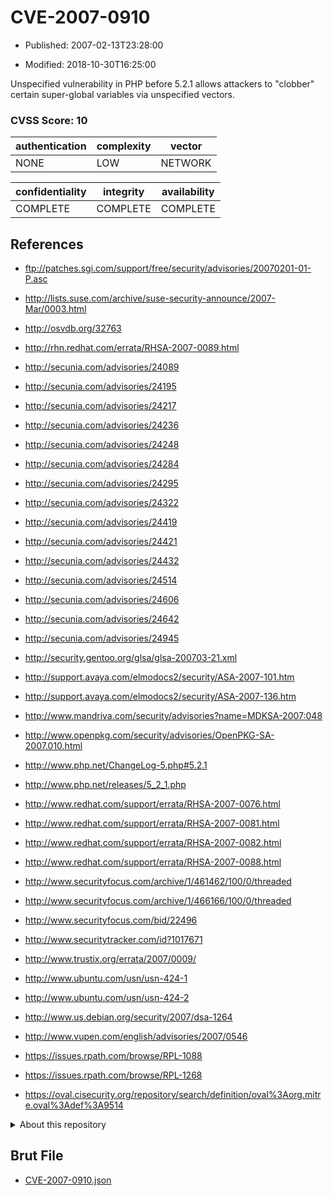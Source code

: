 # CVE-2007-0910

- Published: 2007-02-13T23:28:00

- Modified: 2018-10-30T16:25:00

Unspecified vulnerability in PHP before 5.2.1 allows attackers to "clobber" certain super-global variables via unspecified vectors.

### CVSS Score: **10**

| authentication | complexity | vector |
| --- | --- | --- |
| NONE | LOW | NETWORK |

| confidentiality | integrity | availability |
| --- | --- | --- |
| COMPLETE | COMPLETE | COMPLETE |

## References

* ftp://patches.sgi.com/support/free/security/advisories/20070201-01-P.asc

* http://lists.suse.com/archive/suse-security-announce/2007-Mar/0003.html

* http://osvdb.org/32763

* http://rhn.redhat.com/errata/RHSA-2007-0089.html

* http://secunia.com/advisories/24089

* http://secunia.com/advisories/24195

* http://secunia.com/advisories/24217

* http://secunia.com/advisories/24236

* http://secunia.com/advisories/24248

* http://secunia.com/advisories/24284

* http://secunia.com/advisories/24295

* http://secunia.com/advisories/24322

* http://secunia.com/advisories/24419

* http://secunia.com/advisories/24421

* http://secunia.com/advisories/24432

* http://secunia.com/advisories/24514

* http://secunia.com/advisories/24606

* http://secunia.com/advisories/24642

* http://secunia.com/advisories/24945

* http://security.gentoo.org/glsa/glsa-200703-21.xml

* http://support.avaya.com/elmodocs2/security/ASA-2007-101.htm

* http://support.avaya.com/elmodocs2/security/ASA-2007-136.htm

* http://www.mandriva.com/security/advisories?name=MDKSA-2007:048

* http://www.openpkg.com/security/advisories/OpenPKG-SA-2007.010.html

* http://www.php.net/ChangeLog-5.php#5.2.1

* http://www.php.net/releases/5_2_1.php

* http://www.redhat.com/support/errata/RHSA-2007-0076.html

* http://www.redhat.com/support/errata/RHSA-2007-0081.html

* http://www.redhat.com/support/errata/RHSA-2007-0082.html

* http://www.redhat.com/support/errata/RHSA-2007-0088.html

* http://www.securityfocus.com/archive/1/461462/100/0/threaded

* http://www.securityfocus.com/archive/1/466166/100/0/threaded

* http://www.securityfocus.com/bid/22496

* http://www.securitytracker.com/id?1017671

* http://www.trustix.org/errata/2007/0009/

* http://www.ubuntu.com/usn/usn-424-1

* http://www.ubuntu.com/usn/usn-424-2

* http://www.us.debian.org/security/2007/dsa-1264

* http://www.vupen.com/english/advisories/2007/0546

* https://issues.rpath.com/browse/RPL-1088

* https://issues.rpath.com/browse/RPL-1268

* https://oval.cisecurity.org/repository/search/definition/oval%3Aorg.mitre.oval%3Adef%3A9514

<details>
<summary>About this repository</summary> 

  This repository is part of the project [Live Hack CVE](https://github.com/Live-Hack-CVE). Main website can be found [www.live-hack.org](https://www.live-hack.org) 
  
  Made by [Sn0wAlice](https://github.com/Sn0wAlice) for the people that care about security and need to have a feed of the latest CVEs. Hope you enjoy it, don't forget to star the repo and follow me on [Twitter](https://twitter.com/Sn0wAlice) and [Github](https://github.com/Sn0wAlice). And that is my [personnal website](https://www.alice-snow.me/)

  - [Home Page](https://github.com/Live-Hack-CVE)
  - [Framework](https://github.com/Live-Hack-CVE/cve-framework)
  - [CVE database](https://github.com/Live-Hack-CVE/full_database)
  - [Changelog](https://github.com/Live-Hack-CVE/Changelog)
</details>

## Brut File

* [CVE-2007-0910.json](https://raw.githubusercontent.com/Live-Hack-CVE/full_database/main/cves/2007/CVE-2007-0910.json)

